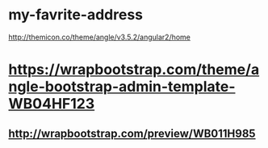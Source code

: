 # my-favrite-address

http://themicon.co/theme/angle/v3.5.2/angular2/home

# https://wrapbootstrap.com/theme/angle-bootstrap-admin-template-WB04HF123
## http://wrapbootstrap.com/preview/WB011H985</dd>
